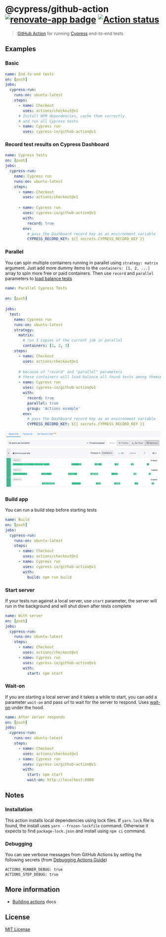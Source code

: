 # @cypress/github-action [![renovate-app badge][renovate-badge]][renovate-app] [![Action status](https://github.com/cypress-io/github-action/workflows/main/badge.svg?branch=master)](https://github.com/cypress-io/github-action/actions)

> [GitHub Action](https://help.github.com/en/actions) for running [Cypress](https://www.cypress.io) end-to-end tests

## Examples

### Basic

```yml
name: End-to-end tests
on: [push]
jobs:
  cypress-run:
    runs-on: ubuntu-latest
    steps:
      - name: Checkout
        uses: actions/checkout@v1
      # Install NPM dependencies, cache them correctly
      # and run all Cypress tests
      - name: Cypress run
        uses: cypress-io/github-action@v1
```

### Record test results on Cypress Dashboard

```yml
name: Cypress tests
on: [push]
jobs:
  cypress-run:
    name: Cypress run
    runs-on: ubuntu-latest
    steps:
      - name: Checkout
        uses: actions/checkout@v1

      - name: Cypress run
        uses: cypress-io/github-action@v1
        with:
          record: true
        env:
          # pass the Dashboard record key as an environment variable
          CYPRESS_RECORD_KEY: ${{ secrets.CYPRESS_RECORD_KEY }}
```

### Parallel

You can spin multiple containers running in parallel using `strategy: matrix` argument. Just add more dummy items to the `containers: [1, 2, ...]` array to spin more free or paid containers. Then use `record` and `parallel` parameters to [load balance tests](https://on.cypress.io/parallelization)

```yml
name: Parallel Cypress Tests

on: [push]

jobs:
  test:
    name: Cypress run
    runs-on: ubuntu-latest
    strategy:
      matrix:
        # run 3 copies of the current job in parallel
        containers: [1, 2, 3]
    steps:
      - name: Checkout
        uses: actions/checkout@v1

      # because of "record" and "parallel" parameters
      # these containers will load balance all found tests among themselves
      - name: Cypress run
        uses: cypress-io/github-action@v1
        with:
          record: true
          parallel: true
          group: 'Actions example'
        env:
          # pass the Dashboard record key as an environment variable
          CYPRESS_RECORD_KEY: ${{ secrets.CYPRESS_RECORD_KEY }}
```

![Parallel run](images/parallel.png)

### Build app

You can run a build step before starting tests

```yml
name: Build
on: [push]
jobs:
  cypress-run:
    runs-on: ubuntu-latest
    steps:
      - name: Checkout
        uses: actions/checkout@v1
      - name: Cypress run
        uses: cypress-io/github-action@v1
        with:
          build: npm run build
```

### Start server

If your tests run against a local server, use `start` parameter, the server will run in the background and will shut down after tests complete

```yml
name: With server
on: [push]
jobs:
  cypress-run:
    runs-on: ubuntu-latest
    steps:
      - name: Checkout
        uses: actions/checkout@v1
      - name: Cypress run
        uses: cypress-io/github-action@v1
        with:
          start: npm start
```

### Wait-on

If you are starting a local server and it takes a while to start, you can add a parameter `wait-on` and pass url to wait for the server to respond. Uses [wait-on](https://www.npmjs.com/package/wait-on) under the hood.

```yml
name: After server responds
on: [push]
jobs:
  cypress-run:
    runs-on: ubuntu-latest
    steps:
      - name: Checkout
        uses: actions/checkout@v1
      - name: Cypress run
        uses: cypress-io/github-action@v1
        with:
          start: npm start
          wait-on: http://localhost:8080
```

## Notes

### Installation

This action installs local dependencies using lock files. If `yarn.lock` file is found, the install uses `yarn --frozen-lockfile` command. Otherwise it expects to find `package-lock.json` and install using `npm ci` command.

### Debugging

You can see verbose messages from GitHub Actions by setting the following secrets (from [Debugging Actions Guide](https://github.com/actions/toolkit/blob/master/docs/action-debugging.md#step-debug-logs))

```
ACTIONS_RUNNER_DEBUG: true
ACTIONS_STEP_DEBUG: true
```

## More information

- [Building actions](https://help.github.com/en/actions/automating-your-workflow-with-github-actions/building-actions) docs

## License

[MIT License](./LICENSE.md)

[renovate-badge]: https://img.shields.io/badge/renovate-app-blue.svg
[renovate-app]: https://renovateapp.com/

